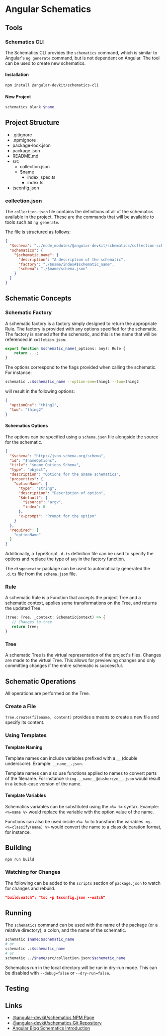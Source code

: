 # Angular Schematics

## Tools

### Schematics CLI

The Schematics CLI provides the `schematics` command, which is similar to Angular's `ng generate` command, but is not dependent on Angular. The tool can be used to create new schematics.

#### Installation

```bash
npm install @angular-devkit/schematics-cli
```

#### New Project

```bash
schematics blank $name
```

## Project Structure

- .gitignore
- .npmignore
- package-lock.json
- package.json
- README.md
- src
  - collection.json
  - $name
    - index_spec.ts
    - index.ts
- tsconfig.json

### collection.json

The `collection.json` file contains the definitions of all of the schematics available in the project. These are the commands that will be available to tools such as `ng generate`. 

The file is structured as follows:

```json
{
  "$schema": "../node_modules/@angular-devkit/schematics/collection-schema.json",
  "schematics": {
    "$schematic_name": {
      "description": "A description of the schematic",
      "factory": "./$name/index#$schematic_name",
      "schema": "./$name/schema.json"
    }
  }
}
```

## Schematic Concepts

### Schematic Factory

A schematic factory is a factory simply designed to return the appropriate Rule. The factory is provided with any options specified for the schematic. The factory is named after the schematic, and this is the name that will be
referenced in `colletion.json`.

```javascript
export function $schematic_name(_options: any): Rule {
    return ...;
}
```

The options correspond to the flags provided when calling the schematic. For instance:

```bash
schematic .:$schematic_name --option-one=thing1 --two=thing2
```

will result in the following options:

```json
{
  "optionOne": "thing1",
  "two": "thing2"
}
```

#### Schematics Options

The options can be specified using a `schema.json` file alongside the source for the schematic.

```json
{
  "$schema": "http://json-schema.org/schema",
  "id": "$nameOptions",
  "title": "$name Options Schema",
  "type": "object",
  "description": "Options for the $name schematics",
  "properties": {
    "optionName": {
      "type": "string",
      "description": "Description of option",
      "$default": {
        "$source": "argv",
        "index": 0
      },
      "x-prompt": "Prompt for the option"
    }
  },
  "required": [
    "optionName"
  ]
}
```

Additionally, a TypeScript `.d.ts` definition file can be used to specify the options and replace the type of `any` in the factory function.

The `dtsgenerator` package can be used to automatically generated the `.d.ts` file from the `schema.json` file.

 ### Rule

 A schematic Rule is a Function that accepts the project Tree and a schematic context, applies some transformations on the Tree, and returns the updated Tree.

 ```javascript
(tree: Tree, _context: SchematicContext) => {
    // Changes to tree
    return tree;
}
 ```

 ### Tree

 A schematic Tree is the virtual representation of the project's files. Changes are made to the virtual Tree. This allows for previewing changes and only committing changes if the entire schematic is successful.

## Schematic Operations

All operations are performed on the Tree. 

### Create a File

`Tree.create(filename, content)` provides a means to create a new file and specify its content.

### Using Templates

#### Template Naming

Template names can include variables prefixed with a __ (double underscore). Example: `__name__.json`.

Template names can also use functions applied to names to convert parts of the filename. For instance `thing-__name__@dasherize__.json` would result in a kebab-case version of the name.

#### Template Variables

Schematics variables can be substituted using the `<%= %>` syntax. Example: `<%=name %>` would replace the variable with the option value of the name.

Functions can also be used inside `<%= %>` to transform the variables. `my-<%=classify(name) %>` would convert the name to a class delcaration format, for instance.

## Building

```bash
npm run build
```

### Watching for Changes

The following can be added to the `scripts` section of `package.json` to watch for changes and rebuild.

```json
"build:watch": "tsc -p tsconfig.json --watch"
```

## Running

The `schematics` command can be used with the name of the package (or a relative directory), a colon, and the name of the schematic. 

```bash
schematic $name:$schematic_name
# or
schematic .:$schematic_name
# or
schematic ../$name/src/collection.json:$schematic_name
```

Schematics run in the local directory will be run in dry-run mode. This can be disabled with `--debug=false` or `--dry-run=false`. 

## Testing

## Links

* [@angular-devkit/schematics NPM Page](https://www.npmjs.com/package/@angular-devkit/schematics)
* [@angular-devkit/schematics Git Repository](https://github.com/angular/angular-cli/tree/master/packages/angular_devkit/schematics)
* [Angular Blog Schematics Introduction](https://blog.angular.io/schematics-an-introduction-dc1dfbc2a2b2)
